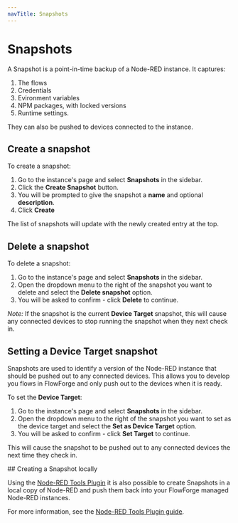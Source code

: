 ```yaml
---
navTitle: Snapshots
---
```


# Snapshots

A Snapshot is a point-in-time backup of a Node-RED instance. It captures:
1. The flows
2. Credentials
3. Evironment variables
4. NPM packages, with locked versions
5. Runtime settings.

They can also be pushed to devices connected to the instance.

## Create a snapshot

To create a snapshot:

1. Go to the instance's page and select **Snapshots** in the sidebar.
2. Click the **Create Snapshot** button.
3. You will be prompted to give the snapshot a **name** and optional **description**.
4. Click **Create**

The list of snapshots will update with the newly created entry at the top.


## Delete a snapshot

To delete a snapshot:

1. Go to the instance's page and select **Snapshots** in the sidebar.
2. Open the dropdown menu to the right of the snapshot you want to delete and
   select the **Delete snapshot** option.
3. You will be asked to confirm - click **Delete** to continue.

*Note:* If the snapshot is the current **Device Target** snapshot, this will
cause any connected devices to stop running the snapshot when they next check in.

## Setting a Device Target snapshot

Snapshots are used to identify a version of the Node-RED instance that should be pushed
out to any connected devices. This allows you to develop you flows in FlowForge
and only push out to the devices when it is ready.

To set the **Device Target**:

1. Go to the instance's page and select **Snapshots** in the sidebar.
2. Open the dropdown menu to the right of the snapshot you want to set as the
   device target and select the **Set as Device Target** option.
3. You will be asked to confirm - click **Set Target** to continue.

This will cause the snapshot to be pushed out to any connected devices the
next time they check in.

## Creating a Snapshot locally

Using the [Node-RED Tools Plugin](./node-red-tools.md) it is also possible to create
Snapshots in a local copy of Node-RED and push them back into your FlowForge
managed Node-RED instances.

For more information, see the [Node-RED Tools Plugin guide](./node-red-tools.md).
